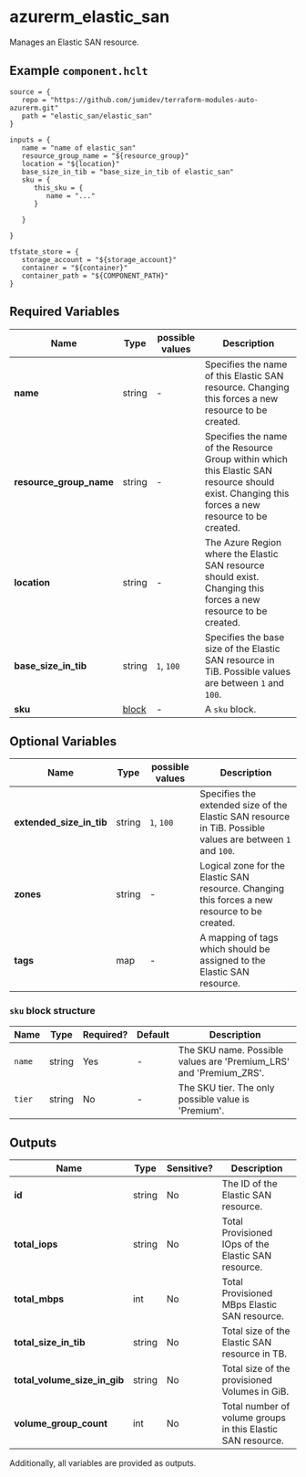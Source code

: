 # azurerm_elastic_san

Manages an Elastic SAN resource.

## Example `component.hclt`

```hcl
source = {
   repo = "https://github.com/jumidev/terraform-modules-auto-azurerm.git"   
   path = "elastic_san/elastic_san"   
}

inputs = {
   name = "name of elastic_san"   
   resource_group_name = "${resource_group}"   
   location = "${location}"   
   base_size_in_tib = "base_size_in_tib of elastic_san"   
   sku = {
      this_sku = {
         name = "..."         
      }
      
   }
   
}

tfstate_store = {
   storage_account = "${storage_account}"   
   container = "${container}"   
   container_path = "${COMPONENT_PATH}"   
}

```

## Required Variables

| Name | Type |  possible values |  Description |
| ---- | --------- |  ----------- | ----------- |
| **name** | string |  -  |  Specifies the name of this Elastic SAN resource. Changing this forces a new resource to be created. | 
| **resource_group_name** | string |  -  |  Specifies the name of the Resource Group within which this Elastic SAN resource should exist. Changing this forces a new resource to be created. | 
| **location** | string |  -  |  The Azure Region where the Elastic SAN resource should exist. Changing this forces a new resource to be created. | 
| **base_size_in_tib** | string |  `1`, `100`  |  Specifies the base size of the Elastic SAN resource in TiB. Possible values are between `1` and `100`. | 
| **sku** | [block](#sku-block-structure) |  -  |  A `sku` block. | 

## Optional Variables

| Name | Type |  possible values |  Description |
| ---- | --------- |  ----------- | ----------- |
| **extended_size_in_tib** | string |  `1`, `100`  |  Specifies the extended size of the Elastic SAN resource in TiB. Possible values are between `1` and `100`. | 
| **zones** | string |  -  |  Logical zone for the Elastic SAN resource. Changing this forces a new resource to be created. | 
| **tags** | map |  -  |  A mapping of tags which should be assigned to the Elastic SAN resource. | 

### `sku` block structure

| Name | Type | Required? | Default | Description |
| ---- | ---- | --------- | ------- | ----------- |
| `name` | string | Yes | - | The SKU name. Possible values are 'Premium_LRS' and 'Premium_ZRS'. |
| `tier` | string | No | - | The SKU tier. The only possible value is 'Premium'. |



## Outputs

| Name | Type | Sensitive? | Description |
| ---- | ---- | --------- | --------- |
| **id** | string | No  | The ID of the Elastic SAN resource. | 
| **total_iops** | string | No  | Total Provisioned IOps of the Elastic SAN resource. | 
| **total_mbps** | int | No  | Total Provisioned MBps Elastic SAN resource. | 
| **total_size_in_tib** | string | No  | Total size of the Elastic SAN resource in TB. | 
| **total_volume_size_in_gib** | string | No  | Total size of the provisioned Volumes in GiB. | 
| **volume_group_count** | int | No  | Total number of volume groups in this Elastic SAN resource. | 

Additionally, all variables are provided as outputs.
